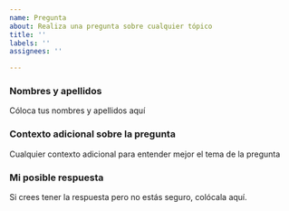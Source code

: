 ```yaml
---
name: Pregunta
about: Realiza una pregunta sobre cualquier tópico
title: ''
labels: ''
assignees: ''

---
```


### Nombres y apellidos
Cóloca tus nombres y apellidos aquí 

### Contexto adicional sobre la pregunta
Cualquier contexto adicional para entender mejor el tema de la pregunta

### Mi posible respuesta
Si crees tener la respuesta pero no estás seguro, colócala aquí.
